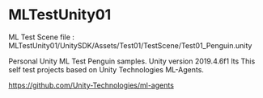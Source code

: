# MLTestUnity01

ML Test Scene file 
 : MLTestUnity01/UnitySDK/Assets/Test01/TestScene/Test01_Penguin.unity

Personal Unity ML Test Penguin samples. Unity version 2019.4.6f1 lts
This self test projects based on Unity Technologies ML-Agents.

https://github.com/Unity-Technologies/ml-agents
